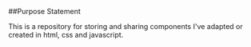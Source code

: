 ##Purpose Statement

This is a repository for storing and sharing components I've adapted or created in html, css and javascript.